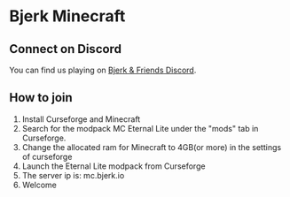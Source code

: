 # Bjerk Minecraft

## Connect on Discord

You can find us playing on
[Bjerk & Friends Discord](https://discord.gg/SXMpgmPq5F).

## How to join

1. Install Curseforge and Minecraft
2. Search for the modpack MC Eternal Lite under the "mods" tab in Curseforge.
3. Change the allocated ram for Minecraft to 4GB(or more) in the settings of curseforge
4. Launch the Eternal Lite modpack from Curseforge
5. The server ip is: mc.bjerk.io
5. Welcome
